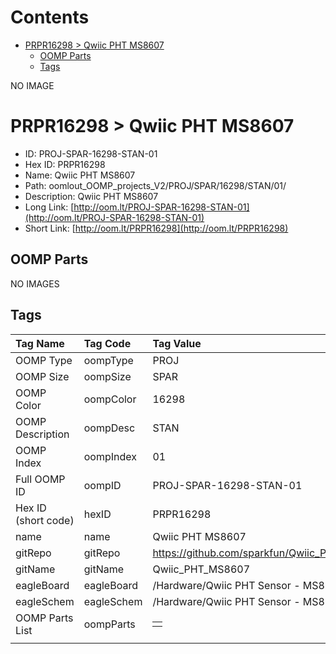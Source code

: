 



Contents
========

* [PRPR16298 > Qwiic PHT MS8607](#prpr16298--qwiic-pht-ms8607)
	* [OOMP Parts](#oomp-parts)
	* [Tags](#tags)
  
NO IMAGE  
# PRPR16298 > Qwiic PHT MS8607

- ID: PROJ-SPAR-16298-STAN-01
- Hex ID: PRPR16298
- Name: Qwiic PHT MS8607
- Path: oomlout_OOMP_projects_V2/PROJ/SPAR/16298/STAN/01/
- Description: Qwiic PHT MS8607
- Long Link: [http://oom.lt/PROJ-SPAR-16298-STAN-01](http://oom.lt/PROJ-SPAR-16298-STAN-01)
- Short Link: [http://oom.lt/PRPR16298](http://oom.lt/PRPR16298)

## OOMP Parts
  
NO IMAGES  
## Tags
  

|Tag Name|Tag Code|Tag Value|
| :--- | :--- | :--- |
|OOMP Type|oompType|PROJ|
|OOMP Size|oompSize|SPAR|
|OOMP Color|oompColor|16298|
|OOMP Description|oompDesc|STAN|
|OOMP Index|oompIndex|01|
|Full OOMP ID|oompID|PROJ-SPAR-16298-STAN-01|
|Hex ID (short code)|hexID|PRPR16298|
|name|name|Qwiic PHT MS8607|
|gitRepo|gitRepo|https://github.com/sparkfun/Qwiic_PHT_MS8607|
|gitName|gitName|Qwiic_PHT_MS8607|
|eagleBoard|eagleBoard|/Hardware/Qwiic PHT Sensor - MS8607.brd|
|eagleSchem|eagleSchem|/Hardware/Qwiic PHT Sensor - MS8607.sch|
|OOMP Parts List|oompParts|<table><tr><td></td></tr></table>|
||||
